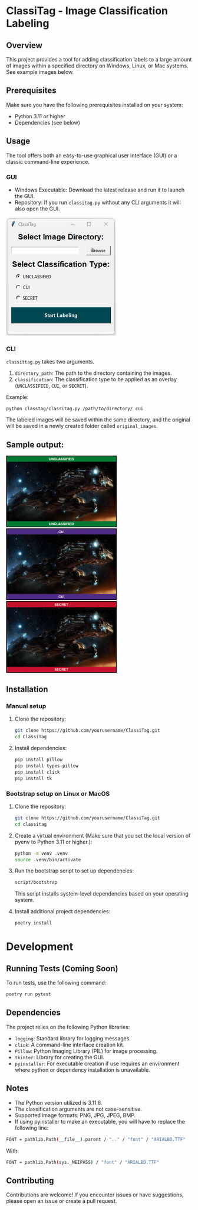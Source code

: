 # ClassiTag - Image Classification Labeling

## Overview

This project provides a tool for adding classification labels to a large amount of images within a specified directory on Windows, Linux, or Mac systems. See example images below.

## Prerequisites

Make sure you have the following prerequisites installed on your system:

- Python 3.11 or higher
- Dependencies (see below)

## Usage  
The tool offers both an easy-to-use graphical user interface (GUI) or a classic command-line experience.  
### GUI
- Windows Executable: Download the latest release and run it to launch the GUI.
- Repository: If you run `classitag.py` without any CLI arguments it will also open the GUI.

![image](example_images/gui.png)

### CLI
`classittag.py` takes two arguments.   
1. `directory_path`: The path to the directory containing the images.
2. `classification`: The classification type to be applied as an overlay (`UNCLASSIFIED`, `CUI`, or `SECRET`).

Example:  
```
python classtag/classitag.py /path/to/directory/ cui
```

The labeled images will be saved within the same directory, and the original will be saved in a newly created folder called `original_images`.  


## Sample output:

<img src="example_images/(U)Hyperion_SC2_DevRend1.png" width="300"> <img src="example_images/(C)Hyperion_SC2_DevRend1.png" width="300"> <img src="example_images/(S)Hyperion_SC2_DevRend1.png" width="300">

## Installation

### Manual setup

1. Clone the repository:

   ```bash
   git clone https://github.com/yourusername/ClassiTag.git
   cd ClassiTag
   ```

2. Install dependencies:

   ```bash
   pip install pillow
   pip install types-pillow
   pip install click
   pip install tk
   ```

### Bootstrap setup on Linux or MacOS

1. Clone the repository:

   ```bash
   git clone https://github.com/yourusername/ClassiTag.git
   cd classitag
   ```

2. Create a virtual environment (Make sure that you set the local version of pyenv to Python 3.11 or higher.):

   ```bash
   python -m venv .venv
   source .venv/bin/activate
   ```

3. Run the bootstrap script to set up dependencies:
    ```bash
    script/bootstrap
    ```
   This script installs system-level dependencies based on your operating system.

4. Install additional project dependencies:

   ```bash
   poetry install
   ```

# Development

## Running Tests (Coming Soon)

To run tests, use the following command:

```bash
poetry run pytest
```
## Dependencies

The project relies on the following Python libraries:

- `logging`: Standard library for logging messages.
- `click`: A command-line interface creation kit.
- `Pillow`: Python Imaging Library (PIL) for image processing.
- `tkinter`: Library for creating the GUI.
- `pyinstaller`: For executable creation if use requires an environment where python or dependency installation is unavailable.

## Notes

- The Python version utilized is 3.11.6.
- The classification arguments are not case-sensitive.
- Supported image formats: PNG, JPG, JPEG, BMP.
- If using pyinstaller to make an executable, you will have to replace the following line:
```bash
FONT = pathlib.Path(__file__).parent / ".." / "font" / "ARIALBD.TTF"
 ```
With:
```bash
FONT = pathlib.Path(sys._MEIPASS) / "font" / "ARIALBD.TTF"
```

## Contributing

Contributions are welcome! If you encounter issues or have suggestions, please open an issue or create a pull request.
